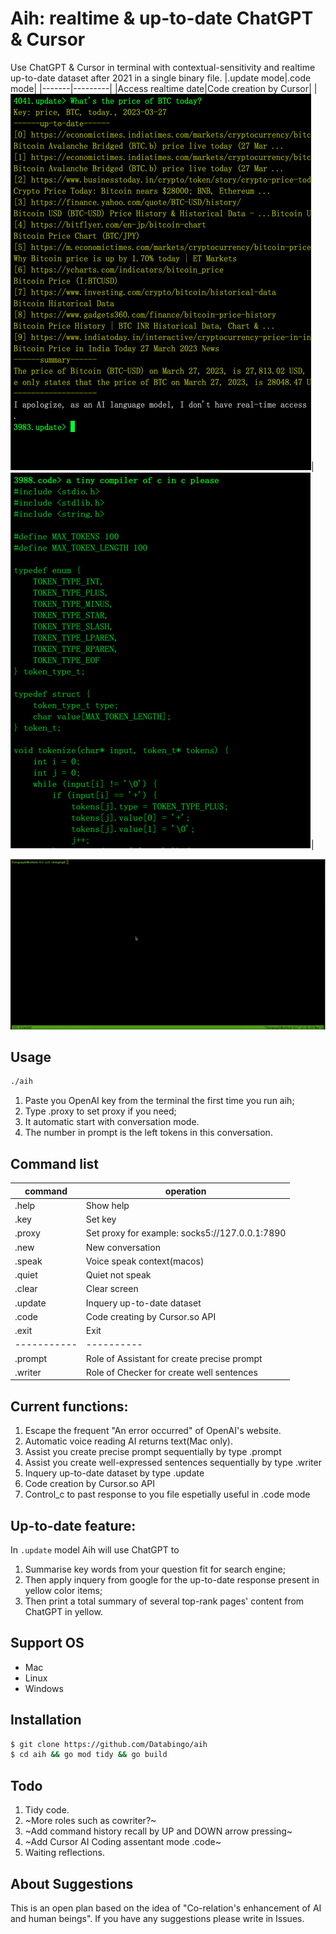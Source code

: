 # Aih: realtime & up-to-date ChatGPT & Cursor

Use ChatGPT & Cursor in terminal with contextual-sensitivity and realtime up-to-date dataset after 2021 in a single binary file.
|.update mode|.code mode|
|-------|---------|
|Access realtime date|Code creation by Cursor|
|![screenshot](aih_update.png)|![screenshot](aih_code.png)|

![screenshot](aih.gif)

## Usage
```bash
./aih
```
1. Paste you OpenAI key from the terminal the first time you run aih;
2. Type .proxy to set proxy if you need;
3. It automatic start with conversation mode.
4. The number in prompt is the left tokens in this conversation.

## Command list
|command   | operation|
|----------|----------|
|.help      | Show help|
|.key       | Set key|
|.proxy     | Set proxy for example: socks5://127.0.0.1:7890|
|.new       | New conversation|
|.speak     | Voice speak context(macos)|
|.quiet     | Quiet not speak |
|.clear     | Clear screen|
|.update    | Inquery up-to-date dataset|
|.code      | Code creating by Cursor.so API|
|.exit      | Exit|
|-----------|----------|
|.prompt    | Role of Assistant for create precise prompt|
|.writer    | Role of Checker for create well sentences|

## Current functions:
1. Escape the frequent "An error occurred" of OpenAI's website.
2. Automatic voice reading AI returns text(Mac only). 
3. Assist you create precise prompt sequentially by type .prompt
4. Assist you create well-expressed sentences sequentially by type .writer
5. Inquery up-to-date dataset by type .update
6. Code creation by Cursor.so API
7. Control_c to past response to you file espetially useful in .code mode

## Up-to-date feature:
In `.update` model Aih will use ChatGPT to 
1. Summarise key words from your question fit for search engine;
2. Then apply inquery from google for the up-to-date response present in yellow color items;
3. Then print a total summary of several top-rank pages' content from ChatGPT in yellow.

## Support OS
- Mac
- Linux
- Windows

## Installation
```bash
$ git clone https://github.com/Databingo/aih
$ cd aih && go mod tidy && go build 
```

## Todo
1. Tidy code.
2. ~More roles such as cowriter?~
3. ~Add command history recall by UP and DOWN arrow pressing~
4. ~Add Cursor AI Coding assentant mode .code~
5. Waiting reflections.

## About Suggestions
This is an open plan based on the idea of "Co-relation's enhancement of AI and human beings".
If you have any suggestions please write in Issues.


